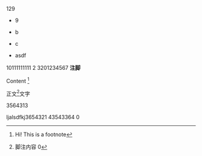 


129

- 9
- b

- c
- asdf

10111111111
2
3201234567
**注脚**    

Content [^1]

[^1]: Hi! This is a footnote

正文[^9]文字
[^9]: 脚注内容
0


3564313

ljalsdfkj3654321
43543364
0
                   